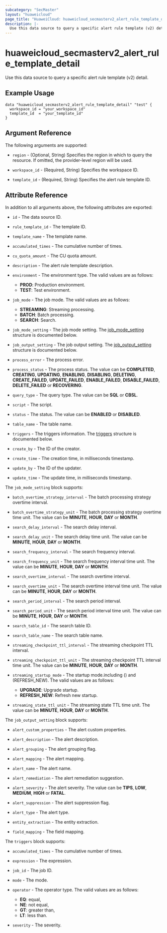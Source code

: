 ```yaml
---
subcategory: "SecMaster"
layout: "huaweicloud"
page_title: "HuaweiCloud: huaweicloud_secmasterv2_alert_rule_template_detail"
description: |-
  Use this data source to query a specific alert rule template (v2) detail.
---
```


# huaweicloud_secmasterv2_alert_rule_template_detail

Use this data source to query a specific alert rule template (v2) detail.

## Example Usage

```hcl
data "huaweicloud_secmasterv2_alert_rule_template_detail" "test" {
  workspace_id = "your_workspace_id"
  template_id  = "your_template_id"
}
```

## Argument Reference

The following arguments are supported:

* `region` - (Optional, String) Specifies the region in which to query the resource.
  If omitted, the provider-level region will be used.

* `workspace_id` - (Required, String) Specifies the workspace ID.

* `template_id` - (Required, String) Specifies the alert rule template ID.

## Attribute Reference

In addition to all arguments above, the following attributes are exported:

* `id` - The data source ID.

* `rule_template_id` - The template ID.

* `template_name` - The template name.

* `accumulated_times` - The cumulative number of times.

* `cu_quota_amount` - The CU quota amount.

* `description` - The alert rule template description.

* `environment` - The environment type.
  The valid values are as follows:
  + **PROD**: Production environment.
  + **TEST**: Test environment.

* `job_mode` - The job mode.
  The valid values are as follows:
  + **STREAMING**: Streaming processing.
  + **BATCH**: Batch processing.
  + **SEARCH**: Search.

* `job_mode_setting` - The job mode setting.
  The [job_mode_setting](#job_mode_setting_attr) structure is documented below.

* `job_output_setting` - The job output setting.
  The [job_output_setting](#job_output_setting_attr) structure is documented below.

* `process_error` - The process error.

* `process_status` - The process status.
  The value can be **COMPLETED**, **CREATING**, **UPDATING**, **ENABLING**, **DISABLING**, **DELETING**,
  **CREATE_FAILED**, **UPDATE_FAILED**, **ENABLE_FAILED**, **DISABLE_FAILED**, **DELETE_FAILED** or **RECOVERING**.

* `query_type` - The query type.
  The value can be **SQL** or **CBSL**.

* `script` - The script.

* `status` - The status.
  The value can be **ENABLED** or **DISABLED**.

* `table_name` - The table name.

* `triggers` - The triggers information.
  The [triggers](#triggers_attr) structure is documented below.

* `create_by` - The ID of the creator.

* `create_time` - The creation time, in milliseconds timestamp.

* `update_by` - The ID of the updater.

* `update_time` - The update time, in milliseconds timestamp.

<a name="job_mode_setting_attr"></a>
The `job_mode_setting` block supports:

* `batch_overtime_strategy_interval` - The batch processing strategy overtime interval.

* `batch_overtime_strategy_unit` - The batch processing strategy overtime time unit.
  The value can be **MINUTE**, **HOUR**, **DAY** or **MONTH**.

* `search_delay_interval` - The search delay interval.

* `search_delay_unit` - The search delay time unit.
  The value can be **MINUTE**, **HOUR**, **DAY** or **MONTH**.

* `search_frequency_interval` - The search frequency interval.

* `search_frequency_unit` - The search frequency interval time unit.
  The value can be **MINUTE**, **HOUR**, **DAY** or **MONTH**.

* `search_overtime_interval` - The search overtime interval.

* `search_overtime_unit` - The search overtime interval time unit.
  The value can be **MINUTE**, **HOUR**, **DAY** or **MONTH**.

* `search_period_interval` - The search period interval.

* `search_period_unit` - The search period interval time unit.
  The value can be **MINUTE**, **HOUR**, **DAY** or **MONTH**.

* `search_table_id` - The search table ID.

* `search_table_name` - The search table name.

* `streaming_checkpoint_ttl_interval` - The streaming checkpoint TTL interval.

* `streaming_checkpoint_ttl_unit` - The streaming checkpoint TTL interval time unit.
  The value can be **MINUTE**, **HOUR**, **DAY** or **MONTH**.

* `streaming_startup_mode` - The startup mode.including  () and  (REFRESH_NEW).
  The valid values are as follows:
  + **UPGRADE**: Upgrade startup.
  + **REFRESH_NEW**: Refresh new startup.

* `streaming_state_ttl_unit` - The streaming state TTL time unit.
  The value can be **MINUTE**, **HOUR**, **DAY** or **MONTH**.

<a name="job_output_setting_attr"></a>
The `job_output_setting` block supports:

* `alert_custom_properties` - The alert custom properties.

* `alert_description` - The alert description.

* `alert_grouping` - The alert grouping flag.

* `alert_mapping` - The alert mapping.

* `alert_name` - The alert name.

* `alert_remediation` - The alert remediation suggestion.

* `alert_severity` - The alert severity.
  The value can be **TIPS**, **LOW**, **MEDIUM**, **HIGH** or **FATAL**.

* `alert_suppression` - The alert suppression flag.

* `alert_type` - The alert type.

* `entity_extraction` - The entity extraction.

* `field_mapping` - The field mapping.

<a name="triggers_attr"></a>
The `triggers` block supports:

* `accumulated_times` - The cumulative number of times.

* `expression` - The expression.

* `job_id` - The job ID.

* `mode` - The mode.

* `operator` - The operator type.
  The valid values are as follows:
  + **EQ**: equal,
  + **NE**: not equal,
  + **GT**: greater than,
  + **LT**: less than.

* `severity` - The severity.
